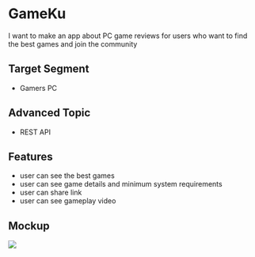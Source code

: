 # GameKu
I want to make an app about PC game reviews for users who want to find the best games and join the community

## Target Segment
- Gamers PC

## Advanced Topic
- REST API

## Features
- user can see the best games
- user can see game details and minimum system requirements
- user can share link
- user can see gameplay video

## Mockup
![](https://github.com/mekas/mb1313600022/blob/master/1313618038/mockup.png)
